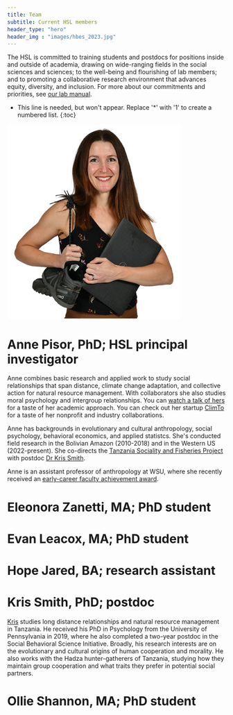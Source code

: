 ```yaml
---
title: Team
subtitle: Current HSL members
header_type: "hero"
header_img : "images/hbes_2023.jpg"
---
```


The HSL is committed to training students and postdocs for positions inside and outside of academia, drawing on wide-ranging fields in the social sciences and sciences; to the well-being and flourishing of lab members; and to promoting a collaborative research environment that advances equity, diversity, and inclusion. For more about our commitments and priorities, see [our lab manual](https://docs.google.com/document/d/1gsos2uzViR5ekILkxQvUvaB0fb_3TSRP4-_oD94xA8E/).

* This line is needed, but won't appear. Replace '*' with '1' to create a numbered list.
{:toc}

<img src="/images/Pisor_early_career_small.png" alt="Anne Pisor" width="400"/>

# Anne Pisor, PhD; HSL principal investigator
Anne combines basic research and applied work to study social relationships that span distance, climate change adaptation, and collective action for natural resource management. With collaborators she also studies moral psychology and intergroup relationships. You can [watch a talk of hers](https://www.youtube.com/watch?v=vCvbD8xcA6g&feature=youtu.be) for a taste of her academic approach. You can check out her startup [ClimTo](https://www.climto.org) for a taste of her nonprofit and industry collaborations.

Anne has backgrounds in evolutionary and cultural anthropology, social psychology, behavioral economics, and applied statistcs. She's conducted field research in the Bolivian Amazon (2010-2018) and in the Western US (2022-present). She co-directs the [Tanzania Sociality and Fisheries Project](https://labs.wsu.edu/tsfp/) with postdoc [Dr Kris Smith](https://www.kristophermsmith.com/).

Anne is an assistant professor of anthropology at WSU, where she recently received an [early-career faculty achievement award](https://cas.wsu.edu/cas-awards-2021-anne-pisor/).

# Eleonora Zanetti, MA; PhD student

# Evan Leacox, MA; PhD student

# Hope Jared, BA; research assistant

# Kris Smith, PhD; postdoc
[Kris](https://www.kristophermsmith.com/) studies long distance relationships and natural resource management in Tanzania. He received his PhD in Psychology from the University of Pennsylvania in 2019, where he also completed a two-year postdoc in the Social Behavioral Science Initiative. Broadly, his research interests are on the evolutionary and cultural origins of human cooperation and morality. He also works with the Hadza hunter-gatherers of Tanzania, studying how they maintain group cooperation and what traits they prefer in potential social partners.

# Ollie Shannon, MA; PhD student
